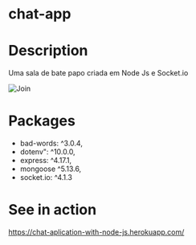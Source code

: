 # chat-app

# Description

Uma sala de bate papo criada em Node Js e Socket.io

![Join](https://github.com/Lukaslk/chat-app/tree/main/join.png) 

# Packages

* bad-words: ^3.0.4,
* dotenv": ^10.0.0,
* express: ^4.17.1,
* mongoose ^5.13.6,
* socket.io: ^4.1.3

# See in action

https://chat-aplication-with-node-js.herokuapp.com/
